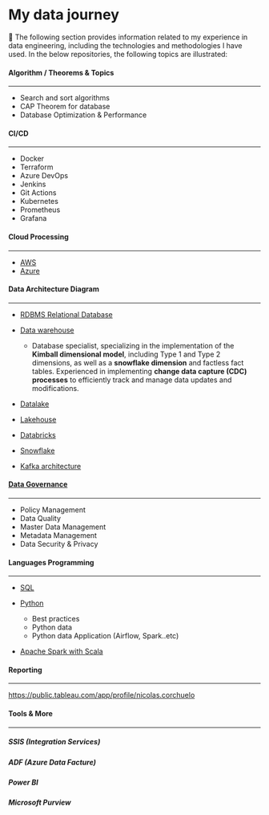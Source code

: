 # My data journey
💫 The following section provides information related to my experience in data engineering, including the technologies and methodologies I have used. In the below repositories, the following topics are illustrated:

#### Algorithm / Theorems & Topics
---
* Search and sort algorithms
* CAP Theorem for database
* Database Optimization & Performance
   
#### CI/CD
---
* Docker
* Terraform
* Azure DevOps
* Jenkins
* Git Actions
* Kubernetes
* Prometheus
* Grafana

#### Cloud Processing
---
 * [AWS](https://github.com/nicolascorchuelo/portfolio/tree/main/cloud_processing/aws)
 * [Azure](https://github.com/nicolascorchuelo/portfolio/tree/main/cloud_processing/aws)

#### Data Architecture Diagram
---
  * [RDBMS Relational Database](https://github.com/nicolascorchuelo/portfolio/blob/main/data_architecture_diagram/)
  * [Data warehouse](https://github.com/nicolascorchuelo/portfolio/blob/main/data_architecture_diagram/)
    
    *   Database specialist, specializing in the implementation of the **Kimball dimensional model**, including Type 1 and Type 2 dimensions, as well as a **snowflake dimension** and factless fact tables. Experienced in implementing **change data capture (CDC) processes** to efficiently track and manage data updates and modifications.
      
  * [Datalake](https://github.com/nicolascorchuelo/portfolio/blob/main/data_architecture_diagram/)
  * [Lakehouse](https://github.com/nicolascorchuelo/portfolio/blob/main/data_architecture_diagram/)
  * [Databricks](https://github.com/nicolascorchuelo/portfolio/blob/main/data_architecture_diagram/)
  * [Snowflake](https://github.com/nicolascorchuelo/portfolio/blob/main/data_architecture_diagram/)
  * [Kafka architecture](https://github.com/nicolascorchuelo/portfolio/blob/main/data_architecture_diagram/)

#### [Data Governance](https://github.com/nicolascorchuelo/portfolio/tree/main/data_governance)
---
* Policy Management
* Data Quality
* Master Data Management
* Metadata Management
* Data Security & Privacy
  
#### Languages Programming
---
* [SQL](https://github.com/nicolascorchuelo/portfolio/tree/main/languages_programming/sql)
* [Python](https://github.com/nicolascorchuelo/portfolio/tree/main/languages_programming/python)

   * Best practices
   * Python data
   * Python data Application (Airflow, Spark..etc)
  
* [Apache Spark with Scala](https://github.com/nicolascorchuelo/portfolio/tree/main/languages_programming/scala)

#### Reporting
---
https://public.tableau.com/app/profile/nicolas.corchuelo

#### Tools & More
---
##### SSIS (Integration Services)
##### ADF (Azure Data Facture)
##### Power BI
##### Microsoft Purview

